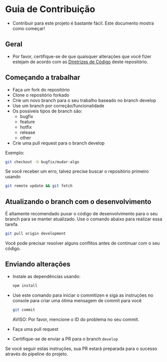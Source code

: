 # Guia de Contribuição

- Contribuir para este projeto é bastante fácil. Este documento mostra como começar!

## Geral

- Por favor, certifique-se de que quaisquer alterações que você fizer estejam de acordo com as [Diretrizes de Código](./CODE_GUIDELINES.md) deste repositório.

## Começando a trabalhar

- Faça um fork do repositório
- Clone o repositório forkado
- Crie um novo branch para o seu trabalho baseado no branch develop
- Use um branch por correção/funcionalidade
- Os possíveis tipos de branch são:
  - bugfix
  - feature
  - hotfix
  - release
  - other
- Crie uma pull request para o branch develop

Exemplo:

```bash
git checkout -b bugfix/mudar-algo
```

Se você receber um erro, talvez precise buscar o repositório primeiro usando

```bash
git remote update && git fetch
```

## Atualizando o branch com o desenvolvimento

É altamente recomendado puxar o código de desenvolvimento para o seu branch para se manter atualizado. Use o comando abaixo para realizar essa tarefa.

```bash
git pull origin development
```

Você pode precisar resolver alguns conflitos antes de continuar com o seu código.

## Enviando alterações

- Instale as dependências usando:

  ```bash
  npm install
  ```

- Use este comando para iniciar o commitizen e siga as instruções no console para criar uma ótima mensagem de commit para você

  ```bash
  git commit
  ```

  AVISO: Por favor, mencione o ID do problema no seu commit.

- Faça uma pull request
- Certifique-se de enviar a PR para o branch <code>develop</code>

Se você seguir estas instruções, sua PR estará preparada para o sucesso através do pipeline do projeto.

